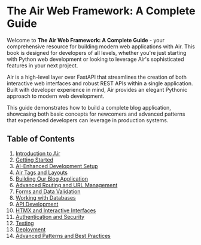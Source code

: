 # The Air Web Framework: A Complete Guide

Welcome to **The Air Web Framework: A Complete Guide** - your comprehensive resource for building modern web applications with Air. This book is designed for developers of all levels, whether you're just starting with Python web development or looking to leverage Air's sophisticated features in your next project.

Air is a high-level layer over FastAPI that streamlines the creation of both interactive web interfaces and robust REST APIs within a single application. Built with developer experience in mind, Air provides an elegant Pythonic approach to modern web development.

This guide demonstrates how to build a complete blog application, showcasing both basic concepts for newcomers and advanced patterns that experienced developers can leverage in production systems.

## Table of Contents

1. [Introduction to Air](01-introduction.md)
2. [Getting Started](02-getting-started.md)
3. [AI-Enhanced Development Setup](03-ai-enhanced-development-setup.md)
4. [Air Tags and Layouts](04-air-tags-and-layouts.md)
5. [Building Our Blog Application](05-building-blog-application.md)
6. [Advanced Routing and URL Management](06-advanced-routing.md)
7. [Forms and Data Validation](07-forms-validation.md)
8. [Working with Databases](08-databases.md)
9. [API Development](09-api-development.md)
10. [HTMX and Interactive Interfaces](10-htmx-interfaces.md)
11. [Authentication and Security](11-authentication-security.md)
12. [Testing](12-testing.md)
13. [Deployment](13-deployment.md)
14. [Advanced Patterns and Best Practices](14-advanced-patterns.md)